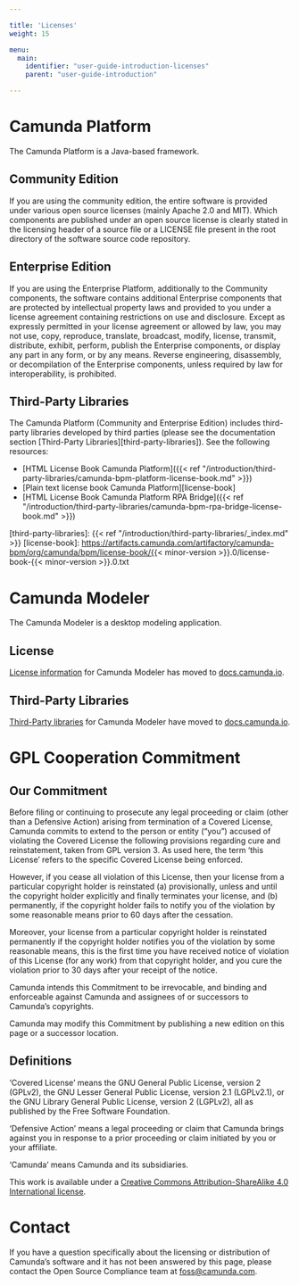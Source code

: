 ```yaml
---

title: 'Licenses'
weight: 15

menu:
  main:
    identifier: "user-guide-introduction-licenses"
    parent: "user-guide-introduction"

---
```



# Camunda Platform

The Camunda Platform is a Java-based framework.

## Community Edition

If you are using the community edition, the entire software is provided under various open source licenses (mainly Apache 2.0 and MIT). Which components are published under an open source license is clearly stated in the licensing header of a source file or a LICENSE file present in the root directory of the software source code repository.

## Enterprise Edition

If you are using the Enterprise Platform, additionally to the Community components, the software contains additional Enterprise components that are protected by intellectual property laws and provided to you under a license agreement containing restrictions on use and disclosure. Except as expressly permitted in your license agreement or allowed by law, you may not use, copy, reproduce, translate, broadcast, modify, license, transmit, distribute, exhibit, perform, publish the Enterprise components, or display any part in any form, or by any means. Reverse engineering, disassembly, or decompilation of the Enterprise components, unless required by law for interoperability, is prohibited.

## Third-Party Libraries

The Camunda Platform (Community and Enterprise Edition) includes third-party libraries developed by third parties (please see the documentation section [Third-Party Libraries][third-party-libraries]). See the following resources:

* [HTML License Book Camunda Platform]({{< ref "/introduction/third-party-libraries/camunda-bpm-platform-license-book.md" >}})
* [Plain text license book Camunda Platform][license-book]
* [HTML License Book Camunda Platform RPA Bridge]({{< ref "/introduction/third-party-libraries/camunda-bpm-rpa-bridge-license-book.md" >}})

[third-party-libraries]: {{< ref "/introduction/third-party-libraries/_index.md" >}}
[license-book]: https://artifacts.camunda.com/artifactory/camunda-bpm/org/camunda/bpm/license-book/{{< minor-version >}}.0/license-book-{{< minor-version >}}.0.txt


# Camunda Modeler

The Camunda Modeler is a desktop modeling application.

## License 

[License information](https://docs.camunda.io/docs/reference/licenses/#camunda-modeler) for Camunda Modeler has moved to [docs.camunda.io](https://docs.camunda.io/).

## Third-Party Libraries

[Third-Party libraries](https://docs.camunda.io/docs/reference/dependencies/) for Camunda Modeler have moved to [docs.camunda.io](https://docs.camunda.io/).

# GPL Cooperation Commitment

## Our Commitment

Before filing or continuing to prosecute any legal proceeding or claim (other than a Defensive Action) arising from termination of a Covered License, Camunda commits to extend to the person or entity (“you”) accused of violating the Covered License the following provisions regarding cure and reinstatement, taken from GPL version 3. As used here, the term ‘this License’ refers to the specific Covered License being enforced.

However, if you cease all violation of this License, then your license from a particular copyright holder is reinstated (a) provisionally, unless and until the copyright holder explicitly and finally terminates your license, and (b) permanently, if the copyright holder fails to notify you of the violation by some reasonable means prior to 60 days after the cessation.

Moreover, your license from a particular copyright holder is reinstated permanently if the copyright holder notifies you of the violation by some reasonable means, this is the first time you have received notice of violation of this License (for any work) from that copyright holder, and you cure the violation prior to 30 days after your receipt of the notice.

Camunda intends this Commitment to be irrevocable, and binding and enforceable against Camunda and assignees of or successors to Camunda’s copyrights.

Camunda may modify this Commitment by publishing a new edition on this page or a successor location.

## Definitions

‘Covered License’ means the GNU General Public License, version 2 (GPLv2), the GNU Lesser General Public License, version 2.1 (LGPLv2.1), or the GNU Library General Public License, version 2 (LGPLv2), all as published by the Free Software Foundation.

‘Defensive Action’ means a legal proceeding or claim that Camunda brings against you in response to a prior proceeding or claim initiated by you or your affiliate.

‘Camunda’ means Camunda and its subsidiaries.

This work is available under a [Creative Commons Attribution-ShareAlike 4.0 International license](https://creativecommons.org/licenses/by-sa/4.0/).

# Contact

If you have a question specifically about the licensing or distribution of Camunda’s software and it has not been answered by this page, please contact the Open Source Compliance team at [foss@camunda.com](mailto:foss@camunda.com).
